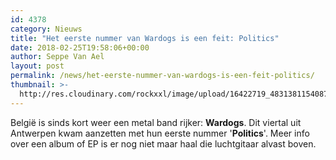 ```yaml
---
id: 4378
category: Nieuws
title: "Het eerste nummer van Wardogs is een feit: Politics"
date: 2018-02-25T19:58:06+00:00
author: Seppe Van Ael
layout: post
permalink: /news/het-eerste-nummer-van-wardogs-is-een-feit-politics/
thumbnail: >-
  http://res.cloudinary.com/rockxxl/image/upload/16422719_483138115408701_8043331093721908053_o.jpg
---
```

België is sinds kort weer een metal band rijker: **Wardogs**. Dit viertal uit Antwerpen kwam aanzetten met hun eerste nummer '**Politics**'. Meer info over een album of EP is er nog niet maar haal die luchtgitaar alvast boven.
